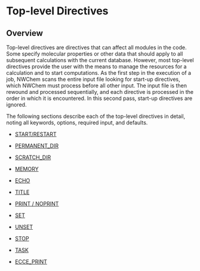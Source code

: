 # Top-level Directives

## Overview

Top-level directives are directives that can affect all modules in the code. Some specify molecular properties or other data that should apply to all subsequent calculations with the current database. However, most top-level directives provide the user with the means to manage the resources for a calculation and to start computations. As the first step in the execution of a job, NWChem scans the entire input file looking for start-up directives, which NWChem must process before all other input. The input file is then rewound and processed sequentially, and each directive is processed in the order in which it is encountered. In this second pass, start-up directives are ignored.

The following sections describe each of the top-level directives in detail, noting all keywords, options, required input, and defaults.

* [START/RESTART](Start_Restart.md)

* [PERMANENT_DIR](Permanent_Dir.md)

* [SCRATCH_DIR](Scratch_Dir.md)

* [MEMORY](Memory.md)

* [ECHO](ECHO.md)

* [TITLE](TITLE.md)

* [PRINT / NOPRINT](Print_Noprint.md)

* [SET](SET.md)

* [UNSET](UNSET.md)

* [STOP](STOP.md)

* [TASK](TASK.md)

* [ECCE_PRINT](ECCE_PRINT.md)